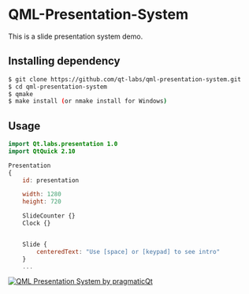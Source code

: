 # QML-Presentation-System

This is a slide presentation system demo.


Installing dependency
----------

```sh
$ git clone https://github.com/qt-labs/qml-presentation-system.git
$ cd qml-presentation-system
$ qmake
$ make install (or nmake install for Windows)
```

Usage
----------
```qml
import Qt.labs.presentation 1.0
import QtQuick 2.10

Presentation
{
    id: presentation

    width: 1280
    height: 720

    SlideCounter {}
    Clock {}


    Slide {
        centeredText: "Use [space] or [keypad] to see intro"
    }
    ...
```


[![QML Presentation System by pragmaticQt](http://img.youtube.com/vi/Sw85F9Ky3iI/0.jpg)](http://www.youtube.com/watch?v=Sw85F9Ky3iI "QML Presentation System")
